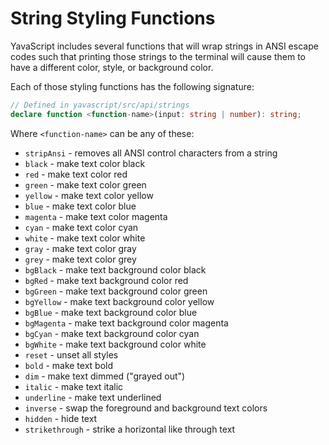 # String Styling Functions

YavaScript includes several functions that will wrap strings in ANSI escape codes such that printing those strings to the terminal will cause them to have a different color, style, or background color.

Each of those styling functions has the following signature:

```ts
// Defined in yavascript/src/api/strings
declare function <function-name>(input: string | number): string;
```

Where `<function-name>` can be any of these:

- `stripAnsi` - removes all ANSI control characters from a string
- `black` - make text color black
- `red` - make text color red
- `green` - make text color green
- `yellow` - make text color yellow
- `blue` - make text color blue
- `magenta` - make text color magenta
- `cyan` - make text color cyan
- `white` - make text color white
- `gray` - make text color gray
- `grey` - make text color grey
- `bgBlack` - make text background color black
- `bgRed` - make text background color red
- `bgGreen` - make text background color green
- `bgYellow` - make text background color yellow
- `bgBlue` - make text background color blue
- `bgMagenta` - make text background color magenta
- `bgCyan` - make text background color cyan
- `bgWhite` - make text background color white
- `reset` - unset all styles
- `bold` - make text bold
- `dim` - make text dimmed ("grayed out")
- `italic` - make text italic
- `underline` - make text underlined
- `inverse` - swap the foreground and background text colors
- `hidden` - hide text
- `strikethrough` - strike a horizontal like through text
